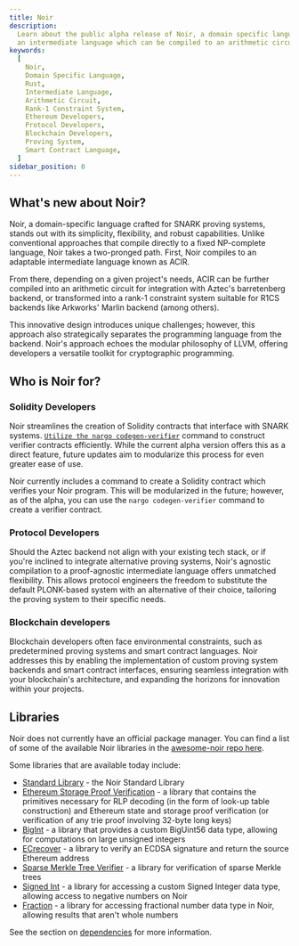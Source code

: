 ```yaml
---
title: Noir
description:
  Learn about the public alpha release of Noir, a domain specific language heavily influenced by Rust that compiles to
  an intermediate language which can be compiled to an arithmetic circuit or a rank-1 constraint system.
keywords:
  [
    Noir,
    Domain Specific Language,
    Rust,
    Intermediate Language,
    Arithmetic Circuit,
    Rank-1 Constraint System,
    Ethereum Developers,
    Protocol Developers,
    Blockchain Developers,
    Proving System,
    Smart Contract Language,
  ]
sidebar_position: 0
---
```


## What's new about Noir?

Noir, a domain-specific language crafted for SNARK proving systems, stands out with its simplicity, flexibility,
and robust capabilities. Unlike conventional approaches that compile directly to a fixed NP-complete language,
Noir takes a two-pronged path. First, Noir compiles to an adaptable intermediate language known as ACIR. 

From there, depending on a given project's needs, ACIR can be further compiled into an arithmetic circuit for integration with Aztec's
barretenberg backend, or transformed into a rank-1 constraint system suitable for R1CS backends like Arkworks' Marlin
backend (among others).

This innovative design introduces unique challenges; however, this approach also strategically separates the programming language from the
backend. Noir's approach echoes the modular philosophy of LLVM, offering developers a versatile toolkit for cryptographic
programming.

## Who is Noir for?

### Solidity Developers

Noir streamlines the creation of Solidity contracts that interface with SNARK systems.
[`Utilize the nargo codegen-verifier`](./reference/nargo_commands.md#nargo-codegen-verifier) command to construct verifier
contracts efficiently. While the current alpha version offers this as a direct feature, future updates aim
to modularize this process for even greater ease of use.

Noir currently includes a command to create a Solidity contract which verifies your Noir program. This will be
modularized in the future; however, as of the alpha, you can use the `nargo codegen-verifier` command to create a verifier contract.

### Protocol Developers

Should the Aztec backend not align with your existing tech stack, or if you're inclined to integrate alternative
proving systems, Noir's agnostic compilation to a proof-agnostic intermediate language offers unmatched flexibility.
This allows protocol engineers the freedom to substitute the default PLONK-based system with an alternative of their
choice, tailoring the proving system to their specific needs.

### Blockchain developers

Blockchain developers often face environmental constraints, such as predetermined proving systems and smart contract
languages. Noir addresses this by enabling the implementation of custom proving system backends and smart contract
interfaces, ensuring seamless integration with your blockchain's architecture, and expanding the horizons for innovation
within your projects.

## Libraries

Noir does not currently have an official package manager. You can find a list of some of the available Noir libraries in the
[awesome-noir repo here](https://github.com/noir-lang/awesome-noir#libraries).

Some libraries that are available today include:

- [Standard Library](https://github.com/noir-lang/noir/tree/master/noir_stdlib) - the Noir Standard Library
- [Ethereum Storage Proof Verification](https://github.com/aragonzkresearch/noir-trie-proofs) - a library that contains
  the primitives necessary for RLP decoding (in the form of look-up table construction) and Ethereum state and storage
  proof verification (or verification of any trie proof involving 32-byte long keys)
- [BigInt](https://github.com/shuklaayush/noir-bigint) - a library that provides a custom BigUint56 data type, allowing
  for computations on large unsigned integers
- [ECrecover](https://github.com/colinnielsen/ecrecover-noir/tree/main) - a library to verify an ECDSA signature and
  return the source Ethereum address
- [Sparse Merkle Tree Verifier](https://github.com/vocdoni/smtverifier-noir/tree/main) - a library for verification of
  sparse Merkle trees
- [Signed Int](https://github.com/resurgencelabs/signed_int) - a library for accessing a custom Signed Integer data
  type, allowing access to negative numbers on Noir
- [Fraction](https://github.com/resurgencelabs/fraction) - a library for accessing fractional number data type in Noir,
  allowing results that aren't whole numbers

See the section on [dependencies](noir/modules_packages_crates/dependencies.md) for more information.

